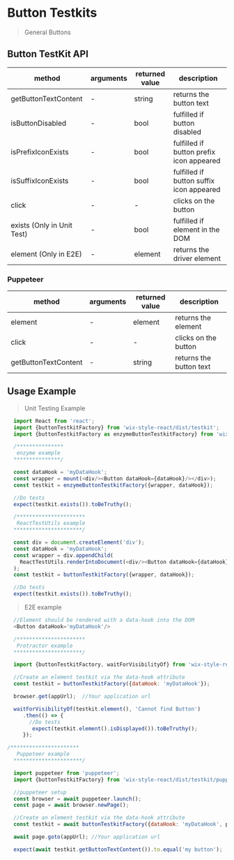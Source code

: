 # Button Testkits

> General Buttons

## Button TestKit API

| method | arguments | returned value | description |
|--------|-----------|----------------|-------------|
| getButtonTextContent | - | string | returns the button text |
| isButtonDisabled | - | bool | fulfilled if button disabled |
| isPrefixIconExists | - | bool | fulfilled if button prefix icon appeared |
| isSuffixIconExists | - | bool | fulfilled if button suffix icon appeared |
| click | - | - | clicks on the button |
| exists (Only in Unit Test) | - | bool | fulfilled if element in the DOM |
| element (Only in E2E) | - | element | returns the driver element |

### Puppeteer

| method | arguments | returned value | description |
|--------|-----------|----------------|-------------|
| element | - | element | returns the element |
| click | - | - | clicks on the button |
| getButtonTextContent | - | string | returns the button text |

## Usage Example

> Unit Testing Example
```javascript
  import React from 'react';
  import {buttonTestkitFactory} from 'wix-style-react/dist/testkit';
  import {buttonTestkitFactory as enzymeButtonTestkitFactory} from 'wix-style-react/dist/testkit/enzyme';

  /***************
   enzyme example
  ***************/

  const dataHook = 'myDataHook';
  const wrapper = mount(<div/><Button dataHook={dataHook}/></div>);
  const testkit = enzymeButtonTestkitFactory({wrapper, dataHook});

  //Do tests
  expect(testkit.exists()).toBeTruthy();

  /**********************
   ReactTestUtils example
  **********************/

  const div = document.createElement('div');
  const dataHook = 'myDataHook';
  const wrapper = div.appendChild(
    ReactTestUtils.renderIntoDocument(<div/><Button dataHook={dataHook}/></div>, {dataHook})
  );
  const testkit = buttonTestkitFactory({wrapper, dataHook});

  //Do tests
  expect(testkit.exists()).toBeTruthy();
```


> E2E example
```javascript
  //Element should be rendered with a data-hook into the DOM
  <Button dataHook='myDataHook'/>

  /**********************
   Protractor example
  **********************/

  import {buttonTestkitFactory, waitForVisibilityOf} from 'wix-style-react/dist/testkit/protractor';

  //Create an element testkit via the data-hook attribute
  const testkit = buttonTestkitFactory({dataHook: 'myDataHook'});

  browser.get(appUrl);  //Your application url

  waitForVisibilityOf(testkit.element(), 'Cannot find Button')
     .then(() => {
       //Do tests
        expect(testkit.element().isDisplayed()).toBeTruthy();
     });
```

```javascript
/**********************
   Puppeteer example
  **********************/

  import puppeteer from 'puppeteer';
  import {buttonTestkitFactory} from 'wix-style-react/dist/testkit/puppeteer';

  //puppeteer setup
  const browser = await puppeteer.launch();
  const page = await browser.newPage();

  //Create an element testkit via the data-hook attribute
  const testkit = await buttonTestkitFactory({dataHook: 'myDataHook', page});

  await page.goto(appUrl); //Your application url

  expect(await testkit.getButtonTextContent()).to.equal('my button');
```
